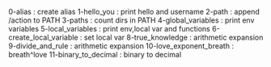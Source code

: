 0-alias : create alias
1-hello_you : print hello and username
2-path : append /action to PATH
3-paths : count dirs in PATH
4-global_variables : print env variables
5-local_variables : print env,local var and functions
6-create_local_variable : set local var
8-true_knowledge : arithmetic expansion
9-divide_and_rule : arithmetic expansion
10-love_exponent_breath : breath^love
11-binary_to_decimal : binary to decimal
